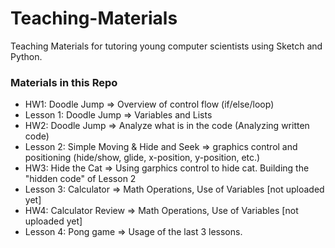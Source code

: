 # Teaching-Materials
Teaching Materials for tutoring young computer scientists using Sketch and Python.

### Materials in this Repo
- HW1: Doodle Jump => Overview of control flow (if/else/loop)
- Lesson 1: Doodle Jump => Variables and Lists
- HW2: Doodle Jump => Analyze what is in the code (Analyzing written code)
- Lesson 2: Simple Moving & Hide and Seek => graphics control and positioning (hide/show, glide, x-position, y-position, etc.)
- HW3: Hide the Cat => Using garphics control to hide cat. Building the "hidden code" of Lesson 2
- Lesson 3: Calculator => Math Operations, Use of Variables [not uploaded yet]
- HW4: Calculator Review => Math Operations, Use of Variables [not uploaded yet]
- Lesson 4: Pong game => Usage of the last 3 lessons.
